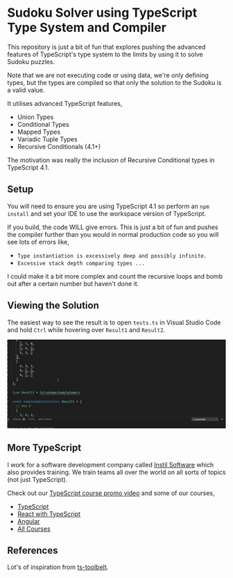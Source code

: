 # Sudoku Solver using TypeScript Type System and Compiler

This repository is just a bit of fun that explores
pushing the advanced features of TypeScript's type system
to the limits by using it to solve Sudoku puzzles.

Note that we are not executing code or using data, we're only
defining types, but the types are compiled so that only
the solution to the Sudoku is a valid value.

It utilises advanced TypeScript features,

- Union Types
- Conditional Types
- Mapped Types
- Variadic Tuple Types
- Recursive Conditionals (4.1+)

The motivation was really the inclusion of Recursive Conditional
types in TypeScript 4.1.

## Setup

You will need to ensure you are using TypeScript 4.1 
so perform an `npm install` and set your IDE to use the workspace
version of TypeScript.

If you build, the code WILL give errors. This is just a bit of fun
and pushes the compiler further than you would in normal production
code so you will see lots of errors like,

- `Type instantiation is excessively deep and possibly infinite.`
- `Excessive stack depth comparing types ...`

I could make it a bit more complex and count the recursive loops
and bomb out after a certain number but haven't done it.

## Viewing the Solution

The easiest way to see the result is to open `tests.ts` in Visual
Studio Code and hold `Ctrl` while hovering over `Result1` and `Result2`.

![Showing Results](assets/ViewResults.gif)

## More TypeScript

I work for a software development company called [Instil Software](https://instil.co) 
which also provides training. We train teams all over the world on all sorts of topics
(not just TypeScript). 

Check out our [TypeScript course promo video](https://www.youtube.com/watch?v=NWKzh6So1Cw)
and some of our courses,

- [TypeScript](https://instil.co/courses/typescript-introduction/)
- [React with TypeScript](https://instil.co/courses/react-with-typescript/)
- [Angular](https://instil.co/courses/introduction-to-angular/)
- [All Courses](https://instil.co/training/)

## References

Lot's of inspiration from [ts-toolbelt](https://github.com/millsp/ts-toolbelt).

